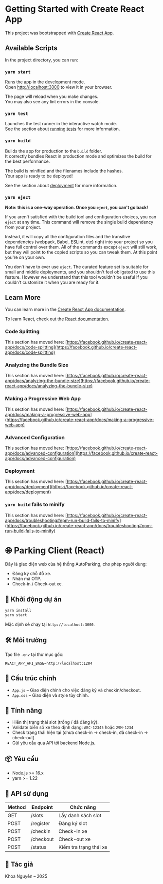 # Getting Started with Create React App

This project was bootstrapped with [Create React App](https://github.com/facebook/create-react-app).

## Available Scripts

In the project directory, you can run:

### `yarn start`

Runs the app in the development mode.\
Open [http://localhost:3000](http://localhost:3000) to view it in your browser.

The page will reload when you make changes.\
You may also see any lint errors in the console.

### `yarn test`

Launches the test runner in the interactive watch mode.\
See the section about [running tests](https://facebook.github.io/create-react-app/docs/running-tests) for more information.

### `yarn build`

Builds the app for production to the `build` folder.\
It correctly bundles React in production mode and optimizes the build for the best performance.

The build is minified and the filenames include the hashes.\
Your app is ready to be deployed!

See the section about [deployment](https://facebook.github.io/create-react-app/docs/deployment) for more information.

### `yarn eject`

**Note: this is a one-way operation. Once you `eject`, you can't go back!**

If you aren't satisfied with the build tool and configuration choices, you can `eject` at any time. This command will remove the single build dependency from your project.

Instead, it will copy all the configuration files and the transitive dependencies (webpack, Babel, ESLint, etc) right into your project so you have full control over them. All of the commands except `eject` will still work, but they will point to the copied scripts so you can tweak them. At this point you're on your own.

You don't have to ever use `eject`. The curated feature set is suitable for small and middle deployments, and you shouldn't feel obligated to use this feature. However we understand that this tool wouldn't be useful if you couldn't customize it when you are ready for it.

## Learn More

You can learn more in the [Create React App documentation](https://facebook.github.io/create-react-app/docs/getting-started).

To learn React, check out the [React documentation](https://reactjs.org/).

### Code Splitting

This section has moved here: [https://facebook.github.io/create-react-app/docs/code-splitting](https://facebook.github.io/create-react-app/docs/code-splitting)

### Analyzing the Bundle Size

This section has moved here: [https://facebook.github.io/create-react-app/docs/analyzing-the-bundle-size](https://facebook.github.io/create-react-app/docs/analyzing-the-bundle-size)

### Making a Progressive Web App

This section has moved here: [https://facebook.github.io/create-react-app/docs/making-a-progressive-web-app](https://facebook.github.io/create-react-app/docs/making-a-progressive-web-app)

### Advanced Configuration

This section has moved here: [https://facebook.github.io/create-react-app/docs/advanced-configuration](https://facebook.github.io/create-react-app/docs/advanced-configuration)

### Deployment

This section has moved here: [https://facebook.github.io/create-react-app/docs/deployment](https://facebook.github.io/create-react-app/docs/deployment)

### `yarn build` fails to minify

This section has moved here: [https://facebook.github.io/create-react-app/docs/troubleshooting#npm-run-build-fails-to-minify](https://facebook.github.io/create-react-app/docs/troubleshooting#npm-run-build-fails-to-minify)

# 🌐 Parking Client (React)

Đây là giao diện web của hệ thống AutoParking, cho phép người dùng:
- Đăng ký chỗ đỗ xe.
- Nhận mã OTP.
- Check-in / Check-out xe.

## 🚀 Khởi động dự án

```bash
yarn install
yarn start
```

Mặc định sẽ chạy tại `http://localhost:3000`.

## 🛠️ Môi trường

Tạo file `.env` tại thư mục gốc:

```
REACT_APP_API_BASE=http://localhost:1204
```

## 🔧 Cấu trúc chính

- `App.js` – Giao diện chính cho việc đăng ký và checkin/checkout.
- `App.css` – Giao diện và style tùy chỉnh.

## 🧪 Tính năng

- Hiển thị trạng thái slot (trống / đã đăng ký).
- Validate biển số xe theo định dạng: `ABC-12345` hoặc `29M-1234`
- Check trạng thái hiện tại (chưa check-in → check-in, đã check-in → check-out).
- Gửi yêu cầu qua API tới backend Node.js.

## 📦 Yêu cầu

- Node.js >= 16.x
- yarn >= 1.22

## 📁 API sử dụng

| Method | Endpoint        | Chức năng             |
|--------|------------------|------------------------|
| GET    | /slots           | Lấy danh sách slot     |
| POST   | /register        | Đăng ký slot           |
| POST   | /checkin         | Check-in xe            |
| POST   | /checkout        | Check-out xe           |
| POST   | /status          | Kiểm tra trạng thái xe |

## 👤 Tác giả

Khoa Nguyễn – 2025